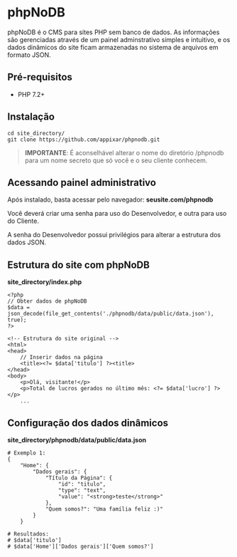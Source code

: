 # phpNoDB

phpNoDB é o CMS para sites PHP sem banco de dados. As informações são gerenciadas através de um painel adminstrativo simples e intuitivo, e os dados dinâmicos do site ficam armazenadas no sistema de arquivos em formato JSON.

## Pré-requisitos

- PHP 7.2+

## Instalação

```
cd site_directory/
git clone https://github.com/appixar/phpnodb.git
```
> **IMPORTANTE**: É aconselhável alterar o nome do diretório /phpnodb para um nome secreto que só você e o seu cliente conhecem.

## Acessando painel administrativo

Após instalado, basta acessar pelo navegador: **seusite.com/phpnodb**

Você deverá criar uma senha para uso do Desenvolvedor, e outra para uso do Cliente.

A senha do Desenvolvedor possui privilégios para alterar a estrutura dos dados JSON.

## Estrutura do site com phpNoDB

**site_directory/index.php**
```
<?php
// Obter dados de phpNoDB
$data = json_decode(file_get_contents('./phpnodb/data/public/data.json'), true);
?>

<!-- Estrutura do site original -->
<html>
<head>
    // Inserir dados na página
    <title><?= $data['titulo'] ?><title>
</head>
<body>
    <p>Olá, visitante!</p>
    <p>Total de lucros gerados no último mês: <?= $data['lucro'] ?></p>
    ...
```

## Configuração dos dados dinâmicos
**site_directory/phpnodb/data/public/data.json**
```
# Exemplo 1:
{
    "Home": {
        "Dados gerais": {
            "Título da Página": {
                "id": "titulo",
                "type": "text",
                "value": "<strong>teste</strong>"
            },
            "Quem somos?": "Uma família feliz :)"
        }
    }

# Resultados:
# $data['titulo']
# $data['Home']['Dados gerais']['Quem somos?']
```